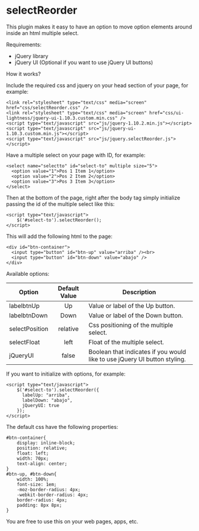 selectReorder
=============

This plugin makes it easy to have an option to move option elements around inside an html multiple select.

Requirements:

- jQuery library
- jQuery UI (Optional if you want to use jQuery UI buttons)

How it works?

Include the required css and jquery on your head section of your page, for example:

```
<link rel="stylesheet" type="text/css" media="screen" href="css/selectReorder.css" />
<link rel="stylesheet" type="text/css" media="screen" href="css/ui-lightness/jquery-ui-1.10.3.custom.min.css" />
<script type="text/javascript" src="js/jquery-1.10.2.min.js"></script>
<script type="text/javascript" src="js/jquery-ui-1.10.3.custom.min.js"></script>
<script type="text/javascript" src="js/jquery.selectReorder.js"></script>
```
Have a multiple select on your page with ID, for example:
```
<select name="selectto" id="select-to" multiple size="5">
  <option value="1">Pos 1 Item 1</option>
  <option value="2">Pos 2 Item 2</option>
  <option value="3">Pos 3 Item 3</option>
</select>
```    
Then at the bottom of the page, right after the body tag simply initialize passing the id of the multiple select like this:
```	
<script type="text/javascript">
	$('#select-to').selectReorder();
</script>
```
This will add the following html to the page:
```
<div id="btn-container">
  <input type="button" id="btn-up" value="arriba" /><br>
  <input type="button" id="btn-down" value="abajo" />
</div>
```
Available options:

|Option          |Default Value|Description								  |
|----------------|:-----------:|--------------------------------------------------------------------------|
|labelbtnUp      |Up           |Value or label of the Up button. 					  |
|labelbtnDown    |Down         |Value or label of the Down button. 					  |
|selectPosition  |relative     |Css positioning of the multiple select. 				  |  
|selectFloat     |left         |Float of the multiple select.                                             |   
|jQueryUI        |false        |Boolean that indicates if you would like to use jQuery UI button styling. |

If you want to initialize with options, for example:

```
<script type="text/javascript">
	$('#select-to').selectReorder({
	  labelUp: "arriba", 
	  labelDown: "abajo", 
	  jQueryUI: true
	});
</script>
```
The default css have the following properties:

```
#btn-container{
	display: inline-block;
	position: relative;
	float: left;
	width: 70px;
	text-align: center;
}
#btn-up, #btn-down{
	width: 100%;
	font-size: 1em;
	-moz-border-radius: 4px;
	-webkit-border-radius: 4px;
	border-radius: 4px;
	padding: 8px 8px;
}
```

You are free to use this on your web pages, apps, etc.

